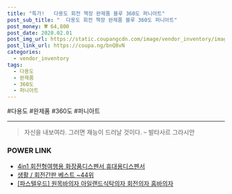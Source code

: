 ```yaml
--- 
title: "특가!   다용도 회전 책장 완제품 블루 360도 퍼니아트" 
post_sub_title: "  다용도 회전 책장 완제품 블루 360도 퍼니아트" 
post_money: ₩ 64,800 
post_date: 2020.02.01 
post_img_url: https://static.coupangcdn.com/image/vendor_inventory/images/2016/04/22/17/4/ac1a99a4-2a5f-4c1c-8199-2cffbdc99b8f.jpg 
post_link_url: https://coupa.ng/bnQ8vN 
categories: 
  - vendor_inventory 
tags: 
  - 다용도 
  - 완제품 
  - 360도 
  - 퍼니아트 
--- 
```

  #다용도 #완제품 #360도 #퍼니아트 
<hr> 

> 자신을 내보여라. 그러면 재능이 드러날 것이다. – 발타사르 그라시안 


### POWER LINK

* <a href="https://blog.naver.com/an0733/221785181988" target="_blank">4in1 회전형여행용 화장품디스펜서 휴대용디스펜서</a>
* <a href="https://blog.naver.com/santokki14/221783830856" target="_blank">생활 / 회전간판 베스트 ~44위</a>
* <a href="https://blog.naver.com/fasyy4321/221780749750" target="_blank">[파스텔우드] 원목바의자 아일랜드식탁의자 회전의자 홈바의자</a>
